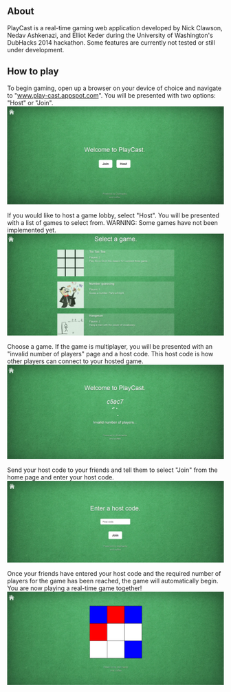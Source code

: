 ## About
PlayCast is a real-time gaming web application developed by Nick Clawson, Nedav Ashkenazi, and Elliot Keder during the University of Washington's DubHacks 2014 hackathon. Some features are currently not tested or still under development.

## How to play
To begin gaming, open up a browser on your device of choice and navigate to "www.play-cast.appspot.com". You will be presented with two options: "Host" or "Join".
![welcome](/screenshots/welcome.png?raw=true)

If you would like to host a game lobby, select "Host". You will be presented with a list of games to select from. WARNING: Some games have not been implemented yet.
![host](/screenshots/host.png?raw=true)

Choose a game. If the game is multiplayer, you will be presented with an "invalid number of players" page and a host code. This host code is how other players can connect to your hosted game.
![waiting](/screenshots/waiting.png?raw=true)

Send your host code to your friends and tell them to select "Join" from the home page and enter your host code.
![join](/screenshots/join.png?raw=true)

Once your friends have entered your host code and the required number of players for the game has been reached, the game will automatically begin. You are now playing a real-time game together!
![tictactoe](/screenshots/tictactoe.png?raw=true)

